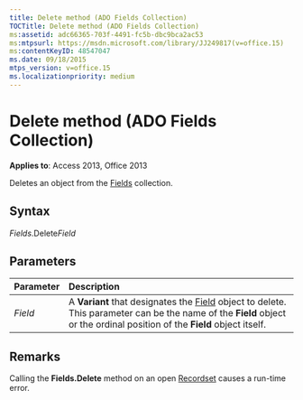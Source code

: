 ```yaml
---
title: Delete method (ADO Fields Collection)
TOCTitle: Delete method (ADO Fields Collection)
ms:assetid: adc66365-703f-4491-fc5b-dbc9bca2ac53
ms:mtpsurl: https://msdn.microsoft.com/library/JJ249817(v=office.15)
ms:contentKeyID: 48547047
ms.date: 09/18/2015
mtps_version: v=office.15
ms.localizationpriority: medium
---
```


# Delete method (ADO Fields Collection)

**Applies to**: Access 2013, Office 2013


Deletes an object from the [Fields](fields-collection-ado.md) collection.

## Syntax

*Fields*.Delete*Field*

## Parameters

|Parameter|Description|
|:--------|:----------|
|*Field* |A **Variant** that designates the [Field](field-object-ado.md) object to delete. This parameter can be the name of the **Field** object or the ordinal position of the **Field** object itself.|

## Remarks

Calling the **Fields.Delete** method on an open [Recordset](recordset-object-ado.md) causes a run-time error.

